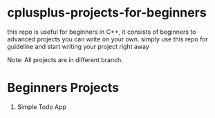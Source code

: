 # cplusplus-projects-for-beginners
this repo is useful for beginners in C++, it consists of beginners to advanced projects you can write on your own. simply use this repo for guideline and start writing your project right away

Note: All projects are in different branch.


# Beginners Projects
1. Simple Todo App
